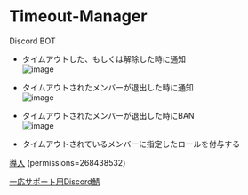 # Timeout-Manager

Discord BOT

- タイムアウトした、もしくは解除した時に通知  
![image](https://github.com/KiRura/timeout-manager/assets/57588049/87ef58d9-8456-49e0-8a43-2240952c950d)

- タイムアウトされたメンバーが退出した時に通知  
![image](https://github.com/KiRura/timeout-manager/assets/57588049/7cfc7ddd-093a-4b93-8721-e3907680f9e1)

- タイムアウトされたメンバーが退出した時にBAN  
![image](https://github.com/KiRura/timeout-manager/assets/57588049/69f5ec77-2981-47b1-833a-46012dc3b9ab)

- タイムアウトされているメンバーに指定したロールを付与する

[導入](https://discord.com/api/oauth2/authorize?client_id=1168908380430147665&permissions=268438532&scope=bot%20applications.commands) (permissions=268438532)

[一応サポート用Discord鯖](https://discord.gg/QFXT3fCXZr)
